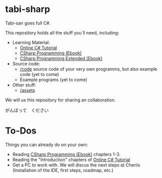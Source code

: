 # tabi-sharp
Tabi-san goes full C#. 

This repository holds all the stuff you´ll need, including:
* Learning Material:
    * [Online C# Tutorial](https://www.guru99.com/c-sharp-tutorial.html)
    * [CSharp Programming (Ebook)](CSharpPogramming.pdf)
    * [CSharp Programming Extended (Ebook)](CSharpPogramming_Extended.pdf)
* Source code:
    * [/code](/code) source code of your very own programms, but also example code (yet to come)
    * Example programs (yet to come)
* Other stuff:
    * [/assets](/assets)

We will us this repository for sharing an collaboration.

がんばって　ください

# To-Dos
Things you can already do on your own:
* Reading [CSharp Programming (Ebook)](CSharpPogramming.pdf) chapters 1-3.
* Reading the "Introduction" chapters of [Online C# Tutorial](https://www.guru99.com/c-sharp-tutorial.html) 
* Get a PC to work with. We will discus the next steps at Cheriis (Installation of the IDE, first steps, roadmap, etc.)
